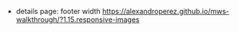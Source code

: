 - details page: footer width
https://alexandroperez.github.io/mws-walkthrough/?1.15.responsive-images
